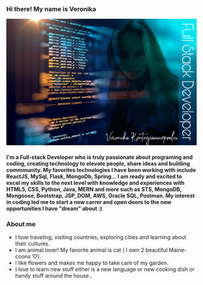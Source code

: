 ### Hi there! My name is Veronika
![](github.jpeg)

#### I'm a Full-stack Developer who is truly passionate about programing and coding, creating technology to elevate people, share ideas and building commmunity. My favorites technologies I have been working with include ReactJS, MySql, Flask, MongoDb, Spring... I am ready and excited to excel my skills to the next level with knowledge and experiences with HTML5, CSS, Python, Java, MERN and more  such as STS, MongoDB, Mongoose, Bootstrap, JSP, DOM, AWS, Oracle SQL, Postman. My interest in coding led me to start a new carrer and open doors to the new opportunities I have "dream" about :)

### About me
- I love traveling, visiting countries, exploring cities and learning about their cultures.
- I am animal lover! My favorite animal is cat ( I own 2 beautiful Maine-coons ♡).
- I like flowers and makes me happy to take care of my garden.
- I love to learn new stuff either is a new language or new cooking dish or handy stuff around the house..


<!--
**veronikakontos/veronikakontos** is a ✨ _special_ ✨ repository because its `README.md` (this file) appears on your GitHub profile.


## I'm a full-stack Developer who is truly passionate about making open-source accessible, creating technology to elevate people, share ideas and building commmunity. My favorites technologies/languages I have been working with include ReactJS, MySql, Flask, MongoDb, Spring... I am ready and excited to excel my skills to the next level with knowledge and experiences with HTML5,CSS, Python, Java, MERN (mongo, express,react, node.js) and more libraries and frame-works such as STS, MongoDB, Mongoose, Bootstrap, JSP, DOM, AWS, Oracle SQL, Postman.
My interest in coding is letting me start a new carrer and open doors to the new opportunities I "dream" about 😍



